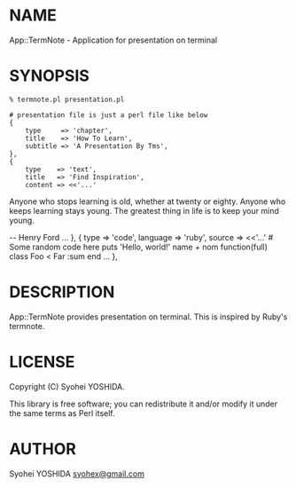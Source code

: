 # NAME

App::TermNote - Application for presentation on terminal

# SYNOPSIS

    % termnote.pl presentation.pl

    # presentation file is just a perl file like below
    {
        type     => 'chapter',
        title    => 'How To Learn',
        subtitle => 'A Presentation By Tms',
    },
    {
        type    => 'text',
        title   => 'Find Inspiration',
        content => <<'...'
Anyone who stops learning is old,  whether
at twenty or eighty. Anyone who keeps
learning stays young. The greatest
thing in life is to keep your mind
young.

\-- Henry Ford
...
    },
    {
        type     => 'code',
        language => 'ruby',
        source   => <<'...'
\# Some random code here
puts 'Hello, world!'
name + nom
function(full)
class Foo < Far
  :sum
end
...
    },

# DESCRIPTION

App::TermNote provides presentation on terminal. This is inspired
by Ruby's termnote.

# LICENSE

Copyright (C) Syohei YOSHIDA.

This library is free software; you can redistribute it and/or modify
it under the same terms as Perl itself.

# AUTHOR

Syohei YOSHIDA <syohex@gmail.com>
